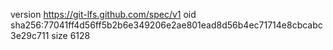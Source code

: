 version https://git-lfs.github.com/spec/v1
oid sha256:77041ff4d56ff5b2b6e349206e2ae801ead8d56b4ec71714e8cbcabc3e29c711
size 6128
